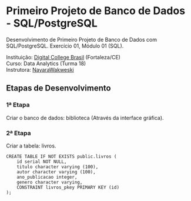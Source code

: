 # Primeiro Projeto de Banco de Dados - SQL/PostgreSQL

Desenvolvimento de Primeiro Projeto de Banco de Dados com SQL/PostgreSQL. Exercício 01, Módulo 01 (SQL). 

Instituição: [Digital College Brasil](https://digitalcollege.com.br/) (Fortaleza/CE) <br>
Curso: Data Analytics (Turma 18) <br>
Instrutora: [NayaraWakweski](https://github.com/NayaraWakewski) <br>

## Etapas de Desenvolvimento

### 1ª Etapa
Criar o banco de dados: biblioteca (Através da interface gráfica).

### 2ª Etapa
Criar a tabela: livros.

```
CREATE TABLE IF NOT EXISTS public.livros (
    id serial NOT NULL,
    titulo character varying (100),
    autor character varying (100),
    ano_publicacao integer,
    genero character varying,
    CONSTRAINT livros_pkey PRIMARY KEY (id)
);    
```
